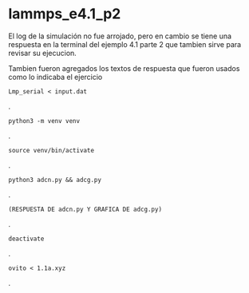 # lammps_e4.1_p2
El log de la simulación no fue arrojado, pero en cambio se tiene una respuesta en la terminal del ejemplo 4.1 parte 2 que tambien sirve para revisar su ejecucion.

Tambien fueron agregados los textos de respuesta que fueron usados como lo indicaba el ejercicio 

    Lmp_serial < input.dat
.
    
    python3 -m venv venv
.
    
    source venv/bin/activate
.
    
    python3 adcn.py && adcg.py
.
    
    (RESPUESTA DE adcn.py Y GRAFICA DE adcg.py)
.
    
    deactivate
.
    
    ovito < 1.1a.xyz
.
